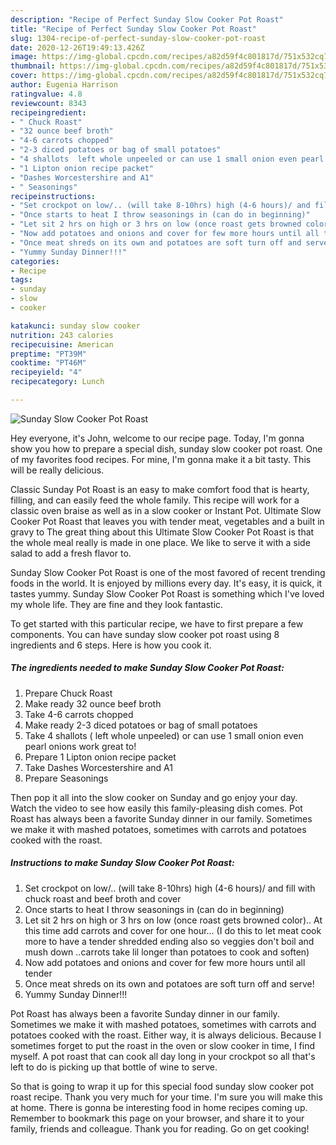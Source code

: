 ```yaml
---
description: "Recipe of Perfect Sunday Slow Cooker Pot Roast"
title: "Recipe of Perfect Sunday Slow Cooker Pot Roast"
slug: 1304-recipe-of-perfect-sunday-slow-cooker-pot-roast
date: 2020-12-26T19:49:13.426Z
image: https://img-global.cpcdn.com/recipes/a82d59f4c801817d/751x532cq70/sunday-slow-cooker-pot-roast-recipe-main-photo.jpg
thumbnail: https://img-global.cpcdn.com/recipes/a82d59f4c801817d/751x532cq70/sunday-slow-cooker-pot-roast-recipe-main-photo.jpg
cover: https://img-global.cpcdn.com/recipes/a82d59f4c801817d/751x532cq70/sunday-slow-cooker-pot-roast-recipe-main-photo.jpg
author: Eugenia Harrison
ratingvalue: 4.8
reviewcount: 8343
recipeingredient:
- " Chuck Roast"
- "32 ounce beef broth"
- "4-6 carrots chopped"
- "2-3 diced potatoes or bag of small potatoes"
- "4 shallots  left whole unpeeled or can use 1 small onion even pearl onions work great to"
- "1 Lipton onion recipe packet"
- "Dashes Worcestershire and A1"
- " Seasonings"
recipeinstructions:
- "Set crockpot on low/.. (will take 8-10hrs) high (4-6 hours)/ and fill with chuck roast and beef broth and cover"
- "Once starts to heat I throw seasonings in (can do in beginning)"
- "Let sit 2 hrs on high or 3 hrs on low (once roast gets browned color).. At this time add carrots and cover for one hour... (I do this to let meat cook more to have a tender shredded ending also so veggies don&#39;t boil and mush down ..carrots take lil longer than potatoes to cook and soften)"
- "Now add potatoes and onions and cover for few more hours until all tender"
- "Once meat shreds on its own and potatoes are soft turn off and serve!"
- "Yummy Sunday Dinner!!!"
categories:
- Recipe
tags:
- sunday
- slow
- cooker

katakunci: sunday slow cooker 
nutrition: 243 calories
recipecuisine: American
preptime: "PT39M"
cooktime: "PT46M"
recipeyield: "4"
recipecategory: Lunch

---
```



![Sunday Slow Cooker Pot Roast](https://img-global.cpcdn.com/recipes/a82d59f4c801817d/751x532cq70/sunday-slow-cooker-pot-roast-recipe-main-photo.jpg)

Hey everyone, it's John, welcome to our recipe page. Today, I'm gonna show you how to prepare a special dish, sunday slow cooker pot roast. One of my favorites food recipes. For mine, I'm gonna make it a bit tasty. This will be really delicious.

Classic Sunday Pot Roast is an easy to make comfort food that is hearty, filling, and can easily feed the whole family. This recipe will work for a classic oven braise as well as in a slow cooker or Instant Pot. Ultimate Slow Cooker Pot Roast that leaves you with tender meat, vegetables and a built in gravy to The great thing about this Ultimate Slow Cooker Pot Roast is that the whole meal really is made in one place. We like to serve it with a side salad to add a fresh flavor to.

Sunday Slow Cooker Pot Roast is one of the most favored of recent trending foods in the world. It is enjoyed by millions every day. It's easy, it is quick, it tastes yummy. Sunday Slow Cooker Pot Roast is something which I've loved my whole life. They are fine and they look fantastic.


To get started with this particular recipe, we have to first prepare a few components. You can have sunday slow cooker pot roast using 8 ingredients and 6 steps. Here is how you cook it.

<!--inarticleads1-->

##### The ingredients needed to make Sunday Slow Cooker Pot Roast:

1. Prepare  Chuck Roast
1. Make ready 32 ounce beef broth
1. Take 4-6 carrots chopped
1. Make ready 2-3 diced potatoes or bag of small potatoes
1. Take 4 shallots ( left whole unpeeled) or can use 1 small onion even pearl onions work great to!
1. Prepare 1 Lipton onion recipe packet
1. Take Dashes Worcestershire and A1
1. Prepare  Seasonings


Then pop it all into the slow cooker on Sunday and go enjoy your day. Watch the video to see how easily this family-pleasing dish comes. Pot Roast has always been a favorite Sunday dinner in our family. Sometimes we make it with mashed potatoes, sometimes with carrots and potatoes cooked with the roast. 

<!--inarticleads2-->

##### Instructions to make Sunday Slow Cooker Pot Roast:

1. Set crockpot on low/.. (will take 8-10hrs) high (4-6 hours)/ and fill with chuck roast and beef broth and cover
1. Once starts to heat I throw seasonings in (can do in beginning)
1. Let sit 2 hrs on high or 3 hrs on low (once roast gets browned color).. At this time add carrots and cover for one hour... (I do this to let meat cook more to have a tender shredded ending also so veggies don&#39;t boil and mush down ..carrots take lil longer than potatoes to cook and soften)
1. Now add potatoes and onions and cover for few more hours until all tender
1. Once meat shreds on its own and potatoes are soft turn off and serve!
1. Yummy Sunday Dinner!!!


Pot Roast has always been a favorite Sunday dinner in our family. Sometimes we make it with mashed potatoes, sometimes with carrots and potatoes cooked with the roast. Either way, it is always delicious. Because I sometimes forget to put the roast in the oven or slow cooker in time, I find myself. A pot roast that can cook all day long in your crockpot so all that&#39;s left to do is picking up that bottle of wine to serve. 

So that is going to wrap it up for this special food sunday slow cooker pot roast recipe. Thank you very much for your time. I'm sure you will make this at home. There is gonna be interesting food in home recipes coming up. Remember to bookmark this page on your browser, and share it to your family, friends and colleague. Thank you for reading. Go on get cooking!
